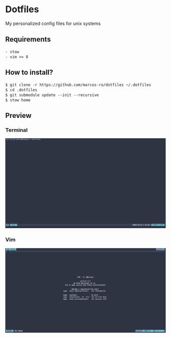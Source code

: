 # Dotfiles

My personalized config files for unix systems

## Requirements

    - stow
    - vim >= 8

## How to install?

    $ git clone -r https://github.com/marcos-ro/dotfiles ~/.dotfiles
    $ cd .dotfiles
    $ git submodule update --init --recursive
    $ stow home

## Preview
### Terminal

![terminal](screenshots/terminal.png)

### Vim

![vim](https://github.com/marcos-ro/vimrc/blob/master/screenshots/vim.png)
